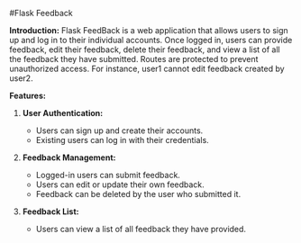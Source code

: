 #Flask Feedback

**Introduction:**
Flask FeedBack is a web application that allows users to sign up and log in to their individual accounts. Once logged in, users can provide feedback, edit their feedback, delete their feedback, and view a list of all the feedback they have submitted. Routes are protected to prevent unauthorized access. For instance, user1 cannot edit feedback created by user2.

**Features:**
1. **User Authentication:**
   - Users can sign up and create their accounts.
   - Existing users can log in with their credentials.

2. **Feedback Management:**
   - Logged-in users can submit feedback.
   - Users can edit or update their own feedback.
   - Feedback can be deleted by the user who submitted it.

3. **Feedback List:**
    - Users can view a list of all feedback they have provided.
      

